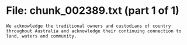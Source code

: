 ﻿# File: chunk_002389.txt (part 1 of 1)
```
We acknowledge the traditional owners and custodians of country throughout Australia and acknowledge their continuing connection to land, waters and community.
```


